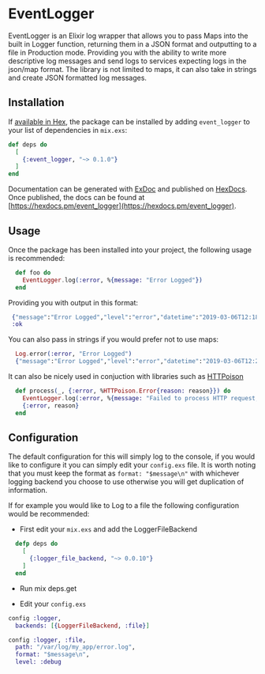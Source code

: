 # EventLogger

EventLogger is an Elixir log wrapper that allows you to pass Maps into the built in Logger function, returning them in a JSON format and outputting to a file in Production mode.
Providing you with the ability to write more descriptive log messages and send logs to services expecting logs in the json/map format.
The library is not limited to maps, it can also take in strings and create JSON formatted log messages.

## Installation

If [available in Hex](https://hex.pm/docs/publish), the package can be installed
by adding `event_logger` to your list of dependencies in `mix.exs`:

```elixir
def deps do
  [
    {:event_logger, "~> 0.1.0"}
  ]
end
```

Documentation can be generated with [ExDoc](https://github.com/elixir-lang/ex_doc)
and published on [HexDocs](https://hexdocs.pm). Once published, the docs can
be found at [https://hexdocs.pm/event_logger](https://hexdocs.pm/event_logger).

## Usage
Once the package has been installed into your project, the following usage is recommended:

```elixir
  def foo do
    EventLogger.log(:error, %{message: "Error Logged"})
  end
```

Providing you with output in this format:
 ```elixir
  {"message":"Error Logged","level":"error","datetime":"2019-03-06T12:18:24.179731Z"}
  :ok
```

You can also pass in strings if you would prefer not to use maps:

```elixir
  Log.error(:error, "Error Logged")
  {"message":"Error Logged","level":"error","datetime":"2019-03-06T12:21:52.661587Z"}
```

It can also be nicely used in conjuction with libraries such as [HTTPoison](https://github.com/edgurgel/httpoison)

```elixir
  def process(_, {:error, %HTTPoison.Error{reason: reason}}) do
    EventLogger.log(:error, %{message: "Failed to process HTTP request, reason: #{reason}", event: "HTTPoison.Error"})
    {:error, reason}
  end
```

## Configuration

The default configuration for this will simply log to the console, if you would like to configure it you can simply edit your `config.exs` file.
It is worth noting that you must keep the format as `format: "$message\n"` with whichever logging backend you choose to use otherwise you will get duplication of information.

If for example you would like to Log to a file the following configuration would be recommended:

- First edit your `mix.exs` and add the LoggerFileBackend

```elixir
  defp deps do
    [
      {:logger_file_backend, "~> 0.0.10"}
    ]
  end
```

- Run mix deps.get

- Edit your `config.exs`

```elixir
config :logger,
  backends: [{LoggerFileBackend, :file}]

config :logger, :file,
  path: "/var/log/my_app/error.log",
  format: "$message\n",
  level: :debug
```